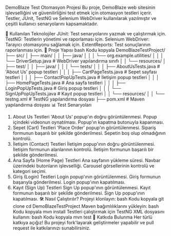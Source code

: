 DemoBlaze Test Otomasyon Projesi
Bu proje, DemoBlaze web sitesinin işlevselliğini ve güvenilirliğini test etmek için otomasyon testleri içerir. Testler, JUnit, TestNG ve Selenium WebDriver kullanılarak yazılmıştır ve çeşitli kullanıcı senaryolarını kapsamaktadır.

🚀 Kullanılan Teknolojiler
JUnit: Test senaryolarını yazmak ve çalıştırmak için.
TestNG: Testlerin yönetimi ve raporlaması için.
Selenium WebDriver: Tarayıcı otomasyonu sağlamak için.
ExtentReports: Test sonuçlarının raporlanması için.
📂 Proje Yapısı
bash
Kodu kopyala
DemoBlazeTestProject/
├── src/
│   ├── main/
│   │   ├── java/
│   │   │   └── org.example.utilities/
│   │   │       └── DriverSetup.java  # WebDriver yapılandırma sınıfı
│   │   └── resources/
│   ├── test/
│   │   ├── java/
│   │   │   └── tests/
│   │   │       ├── AboutUsTests.java         # 'About Us' popup testleri
│   │   │       ├── CartPageTests.java        # Sepet sayfası testleri
│   │   │       ├── ContactPopUpTests.java    # İletişim popup testleri
│   │   │       ├── HomePageTests.java        # Ana sayfa testleri
│   │   │       ├── LoginPopUpTests.java      # Giriş popup testleri
│   │   │       └── SignUpPopUpTests.java     # Kayıt popup testleri
│   │   └── resources/
│   │       └── testng.xml                    # TestNG yapılandırma dosyası
├── pom.xml                                   # Maven yapılandırma dosyası
📊 Test Senaryoları
1. About Us Testleri
'About Us' popup'ın doğru görüntülenmesi.
Popup içindeki videonun oynatılması.
Popup'ın kapatma butonuyla kapanması.
2. Sepet (Cart) Testleri
'Place Order' popup'ın görüntülenmesi.
Sipariş formunun başarılı bir şekilde gönderilmesi.
Sepetin boş olup olmadığının kontrolü.
3. İletişim (Contact) Testleri
İletişim popup'ının doğru görüntülenmesi.
İletişim formunun alanlarının kontrolü.
İletişim formunun başarılı bir şekilde gönderilmesi.
4. Ana Sayfa (Home Page) Testleri
Ana sayfanın yükleme süresi.
Navbar üzerindeki butonların işlevselliği.
Carousel görsellerinin kontrolü ve kategori seçimi.
5. Giriş (Login) Testleri
Login popup'ının görüntülenmesi.
Giriş formunun başarıyla gönderilmesi.
Login popup'ının kapatılması.
6. Kayıt (Sign Up) Testleri
Sign Up popup'ının görüntülenmesi.
Kayıt formunun başarılı bir şekilde gönderilmesi.
Sign Up popup'ının kapatılması.
🛠 Nasıl Çalıştırılır?
Projeyi klonlayın:
bash
Kodu kopyala
git clone <repository-link>
cd DemoBlazeTestProject
Maven bağımlılıklarını yükleyin:
bash
Kodu kopyala
mvn install
Testleri çalıştırmak için TestNG XML dosyasını kullanın:
bash
Kodu kopyala
mvn test
🤝 Katkıda Bulunma
Her türlü katkıya açığız! Bu projeyi fork'layarak geliştirmeler yapabilir ve pull request ile katkılarınızı sunabilirsiniz.
